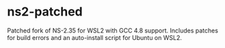 # ns2-patched
Patched fork of NS-2.35 for WSL2 with GCC 4.8 support. Includes patches for build errors and an auto-install script for Ubuntu on WSL2.
